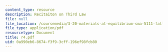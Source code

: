 ```yaml
---
content_type: resource
description: Recitaiton on Third Law
file: null
file_location: /coursemedia/3-20-materials-at-equilibrium-sma-5111-fall-2003/0a990eb68674f3f93cff196ef98fcb80_r4.pdf
file_type: application/pdf
resourcetype: Document
title: r4.pdf
uid: 0a990eb6-8674-f3f9-3cff-196ef98fcb80
---
```

